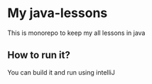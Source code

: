 # My java-lessons
This is monorepo to keep my all lessons in java

## How to run it?
You can build it and run using intelliJ
